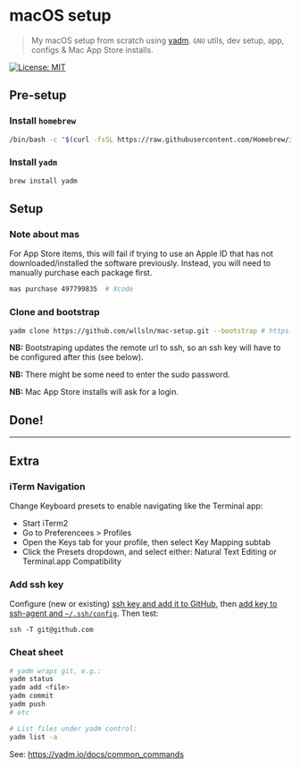 # macOS setup

>  My macOS setup from scratch using [yadm](https://yadm.io).
> `GNU` utils, dev setup, app, configs & Mac App Store installs.

[![License: MIT](https://img.shields.io/badge/License-MIT-yellow.svg)](https://opensource.org/licenses/MIT)

## Pre-setup

### Install `homebrew`

```bash
/bin/bash -c "$(curl -fsSL https://raw.githubusercontent.com/Homebrew/install/HEAD/install.sh)"
```

### Install `yadm`

```bash
brew install yadm
```

## Setup

### Note about mas

For App Store items, this will fail if trying to use an Apple ID that has not downloaded/installed the software previously. Instead, you will need to manually purchase each package first.
```bash
mas purchase 497799835  # Xcode
```

### Clone and bootstrap

```bash
yadm clone https://github.com/wllsln/mac-setup.git --bootstrap # https!
```

**NB:** Bootstraping updates the remote url to ssh, so an ssh key will have to be configured after this (see below).

**NB:** There might be some need to enter the sudo password.

**NB:** Mac App Store installs will ask for a login.

## Done!

----

## Extra

### iTerm Navigation

Change Keyboard presets to enable navigating like the Terminal app:
* Start iTerm2
* Go to Preferencees > Profiles
* Open the Keys tab for your profile, then select Key Mapping subtab
* Click the Presets dropdown, and select either: Natural Text Editing or Terminal.app Compatibility

### Add ssh key

Configure (new or existing) [ssh key and add it to GitHub](https://help.github.com/articles/connecting-to-github-with-ssh/), then [add key to ssh-agent and `~/.ssh/config`](https://help.github.com/articles/generating-a-new-ssh-key-and-adding-it-to-the-ssh-agent/#adding-your-ssh-key-to-the-ssh-agent). Then test:

```
ssh -T git@github.com
```

### Cheat sheet

```bash
# yadm wraps git, e.g.:
yadm status
yadm add <file>
yadm commit
yadm push
# etc

# List files under yadm control:
yadm list -a
```

See: https://yadm.io/docs/common_commands
